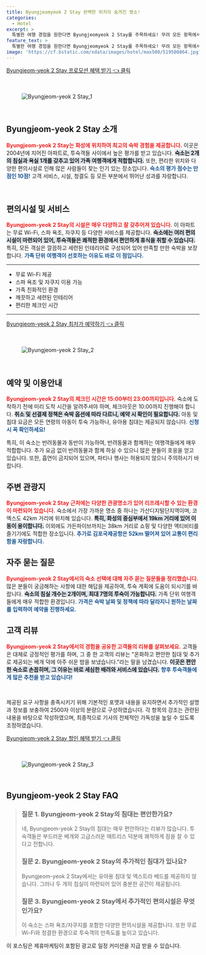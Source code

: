 ```yaml
---
title: Byungjeomyeok 2 Stay 완벽한 위치의 숨겨진 명소!
categories:
  - Hotel
excerpt: >
  특별한 여행 경험을 원한다면 Byungjeomyeok 2 Stay를 주목하세요! 무려 모든 항목에서 만점을 받은 이곳의 매력을 확인해보세요. 가족 여행에 최적 반려동물 동반도 가능!
feature_text: >
  특별한 여행 경험을 원한다면 Byungjeomyeok 2 Stay를 주목하세요! 무려 모든 항목에서 만점을 받은 이곳의 매력을 확인해보세요. 가족 여행에 최적 반려동물 동반도 가능!
image: 'https://cf.bstatic.com/xdata/images/hotel/max500/519508864.jpg?k=497853b8cc9c21205febe2b07798c14f64a4d8dc5da133313eb416f727c16ac3&o=&hp=1'
---
```


<p><a class="modoo-button" href="https://tinyurl.com/2dfp5qpn" rel="nofollow noopener">Byungjeom-yeok 2 Stay 프로모션 혜택 받기 👈 클릭</a></p><br/>
<figure class="image"><img alt="Byungjeom-yeok 2 Stay_1" src="https://cf.bstatic.com/xdata/images/hotel/max1024x768/519508705.jpg?k=8f6b8011e673670c2c329639311a4f04518feea9b6971b49df772a8c5400c0f7&amp;o=&amp;hp=1"/></figure><br/>

<h2 data-ke-size="size26" id="Byungjeom-yeok_2_Stay_소개">Byungjeom-yeok 2 Stay 소개</h2>
<p data-ke-size="size16"><b><span style="color: #ee2323;">Byungjeom-yeok 2 Stay는 화성에 위치하여 최고의 숙박 경험을 제공합니다.</span></b> 이곳은 2004년에 지어진 아파트로, 투숙객들 사이에서 높은 평가를 받고 있습니다. <b><span style="background-color: #21538527;">숙소는 2개의 침실과 욕실 1개를 갖추고 있어 가족 여행객에게 적합합니다.</span></b> 또한, 편리한 위치와 다양한 편의시설로 인해 많은 사람들이 찾는 인기 있는 장소입니다. <b><span style="color: #1a5490;">숙소의 평가 점수는 만점인 10점!</span></b> 고객 서비스, 시설, 청결도 등 모든 부분에서 뛰어난 성과를 자랑합니다.</p>
<p data-ke-size="size16"> </p>
<h2 data-ke-size="size23" id="편의시설_및_서비스">편의시설 및 서비스</h2>
<p data-ke-size="size16"><b><span style="color: #ee2323;">Byungjeom-yeok 2 Stay의 시설은 매우 다양하고 잘 갖추어져 있습니다.</span></b> 이 아파트는 무료 Wi-Fi, 스파 욕조, 자쿠지 등 다양한 서비스를 제공합니다. <b><span style="background-color: #21538527;">숙소에는 여러 편의 시설이 마련되어 있어, 투숙객들은 쾌적한 환경에서 편안하게 휴식을 취할 수 있습니다.</span></b> 특히, 모든 객실은 깔끔하고 세련된 인테리어로 구성되어 있어 만족할 만한 숙박을 보장합니다. <b><span style="color: #1a5490;">가족 단위 여행객이 선호하는 이유도 바로 이 점입니다.</span></b></p>
<hr contenteditable="false" data-ke-style="style5" data-ke-type="horizontalRule"/>
<ul data-ke-list-type="disc" style="list-style-type: disc;">
<li>무료 Wi-Fi 제공</li>
<li>스파 욕조 및 자쿠지 이용 가능</li>
<li>가족 친화적인 환경</li>
<li>깨끗하고 세련된 인테리어</li>
<li>편리한 체크인 시간</li>
</ul>
<hr contenteditable="false" data-ke-style="style5" data-ke-type="horizontalRule"/>
<p><a class="modoo-button" href="https://tinyurl.com/2dfp5qpn" rel="nofollow noopener">Byungjeom-yeok 2 Stay 최저가 예약하기 👈 클릭</a></p><br/>
<figure class="image"><img alt="Byungjeom-yeok 2 Stay_2" src="https://cf.bstatic.com/xdata/images/hotel/max500/519508864.jpg?k=497853b8cc9c21205febe2b07798c14f64a4d8dc5da133313eb416f727c16ac3&amp;o=&amp;hp=1"/></figure><br/>
<h2 data-ke-size="size23" id="예약_및_이용안내">예약 및 이용안내</h2>
<p data-ke-size="size16"><b><span style="color: #ee2323;">Byungjeom-yeok 2 Stay의 체크인 시간은 15:00부터 23:00까지입니다.</span></b> 숙소에 도착하기 전에 미리 도착 시간을 알려주셔야 하며, 체크아웃은 10:00까지 진행해야 합니다. <b><span style="background-color: #21538527;">취소 및 선결제 정책은 숙박 옵션에 따라 다르니, 예약 시 확인이 필요합니다.</span></b> 아동 및 침대 요금은 모든 연령의 아동이 투숙 가능하나, 유아용 침대는 제공되지 않습니다. <b><span style="color: #1a5490;">신청 시 꼭 확인하세요!</span></b></p>
<p data-ke-size="size16">특히, 이 숙소는 반려동물과 동반이 가능하여, 반려동물과 함께하는 여행객들에게 매우 적합합니다. 추가 요금 없이 반려동물과 함께 하실 수 있으니 많은 분들이 호응을 얻고 있습니다. 또한, 흡연이 금지되어 있으며, 파티나 행사는 허용되지 않으니 주의하시기 바랍니다.</p>
<h2 data-ke-size="size23" id="주변_관광지">주변 관광지</h2>
<p data-ke-size="size16"><b><span style="color: #ee2323;">Byungjeom-yeok 2 Stay 근처에는 다양한 관광명소가 있어 리프레시할 수 있는 환경이 마련되어 있습니다.</span></b> 숙소에서 가장 가까운 명소 중 하나는 가산디지털단지역이며, 코엑스도 42km 거리에 위치해 있습니다. <b><span style="background-color: #21538527;">특히, 화성의 중심부에서 19km 거리에 있어 이동이 용이합니다.</span></b> 이외에도 가든파이브까지는 38km 거리로 쇼핑 및 다양한 액티비티를 즐기기에도 적합한 장소입니다. <b><span style="color: #1a5490;">추가로 김포국제공항은 52km 떨어져 있어 교통이 편리함을 자랑합니다.</span></b></p>
<h2 data-ke-size="size26" id="자주_묻는_질문">자주 묻는 질문</h2>
<p data-ke-size="size16"><b><span style="color: #ee2323;">Byungjeom-yeok 2 Stay에서의 숙소 선택에 대해 자주 묻는 질문들을 정리했습니다.</span></b> 많은 분들이 궁금해하는 사항에 대한 해답을 제공하여, 투숙 계획에 도움이 되시기를 바랍니다. <b><span style="background-color: #21538527;">숙소의 침실 개수는 2개이며, 최대 7명의 투숙이 가능합니다.</span></b> 가족 단위 여행객들에게 매우 적합한 환경입니다. <b><span style="color: #1a5490;">가격은 숙박 날짜 및 정책에 따라 달라지니 원하는 날짜를 입력하여 예약을 진행하세요.</span></b></p>
<h2 data-ke-size="size23" id="고객_리뷰">고객 리뷰</h2>
<p data-ke-size="size16"><b><span style="color: #ee2323;">Byungjeom-yeok 2 Stay에서의 경험을 공유한 고객들의 리뷰를 살펴보세요.</span></b> 고객들은 대체로 긍정적인 평가를 하며, 그 중 한 고객의 리뷰는 "온화하고 편안한 침대 및 추가로 제공되는 베개 덕에 아주 쉬운 밤을 보냈습니다."라는 말을 남겼습니다. <b><span style="background-color: #21538527;">이곳은 편안한 숙소로 손꼽히며, 그 이유는 바로 세심한 배려와 서비스에 있습니다.</span></b> <b><span style="color: #1a5490;">향후 투숙객들에게 많은 추천을 받고 있습니다!</span></b></p>
<p data-ke-size="size16"> </p>
<p> </p>
<p>제공된 요구 사항을 충족시키기 위해 기본적인 포맷과 내용을 유지하면서 추가적인 설명과 정보를 보충하여 2500자 이상의 분량으로 구성하였습니다. 각 항목의 강조는 관련된 내용을 바탕으로 작성하였으며, 최종적으로 기사의 전체적인 가독성을 높일 수 있도록 조정하였습니다.</p>
<p><a class="modoo-button" href="https://tinyurl.com/2dfp5qpn" rel="nofollow noopener">Byungjeom-yeok 2 Stay 할인 혜택 받기 👈 클릭</a></p><br>

<figure class="image"><img src="https://cf.bstatic.com/xdata/images/hotel/max500/519508678.jpg?k=5b211bb82ae231d6169b381c9d528059e63629564face80384c4dc8454fb7c7b&o=&hp=1" alt="Byungjeom-yeok 2 Stay_3"></figure><br>
<h2 id="Byungjeom-yeok 2 Stay_FAQ">Byungjeom-yeok 2 Stay FAQ</h2>
<div itemscope="" itemtype="https://schema.org/FAQPage"> 
<blockquote> 
<div itemscope="" itemprop="mainEntity" itemtype="https://schema.org/Question"> 
<h3 id="질문_1" itemprop="name">질문 1. Byungjeom-yeok 2 Stay의 침대는 편안한가요? </h3> 
<div itemscope="" itemprop="acceptedAnswer" itemtype="https://schema.org/Answer"> 
<span itemprop="text"> 
<p>네, Byungjeom-yeok 2 Stay의 침대는 매우 편안하다는 리뷰가 많습니다. 투숙객들은 부드러운 베개와 고급스러운 매트리스 덕분에 쾌적하게 잠을 잘 수 있다고 전합니다.</p> 
</span> 
</div> 
</div> 
<div itemscope="" itemprop="mainEntity" itemtype="https://schema.org/Question"> 
<h3 id="질문_2" itemprop="name">질문 2. Byungjeom-yeok 2 Stay의 추가적인 침대가 있나요?</h3> 
<div itemscope="" itemprop="acceptedAnswer" itemtype="https://schema.org/Answer"> 
<span itemprop="text"> 
<p>Byungjeom-yeok 2 Stay에서는 유아용 침대 및 엑스트라 베드를 제공하지 않습니다. 그러나 두 개의 침실이 마련되어 있어 충분한 공간이 제공됩니다.</p> 
</span> 
</div> 
</div> 
<div itemscope="" itemprop="mainEntity" itemtype="https://schema.org/Question"> 
<h3 id="질문_3" itemprop="name">질문 3. Byungjeom-yeok 2 Stay에서 추가적인 편의시설은 무엇인가요?</h3> 
<div itemscope="" itemprop="acceptedAnswer" itemtype="https://schema.org/Answer"> 
<span itemprop="text"> 
<p>이 숙소는 스파 욕조/자쿠지를 포함한 다양한 편의시설을 제공합니다. 또한 무료 Wi-Fi와 청결한 환경으로 투숙객의 만족도를 높이고 있습니다.</p> 
</span> 
</div> 
</div> 
</blockquote> 
</div><p>이 포스팅은 제휴마케팅이 포함된 광고로 일정 커미션을 지급 받을 수 있습니다.</p>

